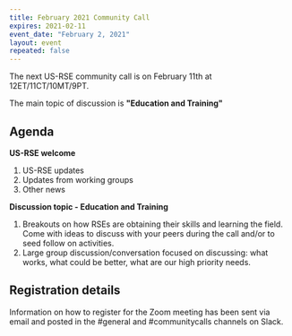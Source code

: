 ```yaml
---
title: February 2021 Community Call
expires: 2021-02-11
event_date: "February 2, 2021"
layout: event
repeated: false
---
```


The next US-RSE community call is on February 11th at 12ET/11CT/10MT/9PT.

The main topic of discussion is
**"Education and Training"**

## Agenda

**US-RSE welcome**  
 1. US-RSE updates
 1. Updates from working groups
 1. Other news

**Discussion topic - Education and Training**  
1. Breakouts on how RSEs are obtaining their skills and learning the field. Come with ideas to discuss with your peers during the call and/or to seed follow on activities. 
1. Large group discussion/conversation focused on discussing: what works, what could be better, what are our high priority needs. 


## Registration details
Information on how to register for the Zoom meeting has been sent via email and posted in the #general and #communitycalls channels on Slack.
